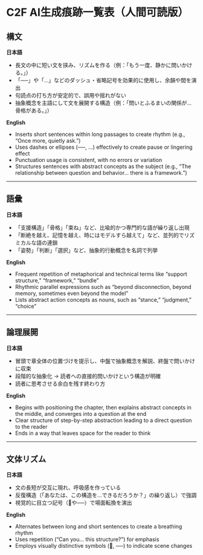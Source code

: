 # C2F AI生成痕跡一覧表（人間可読版）

## 構文
**日本語**  
- 長文の中に短い文を挟み、リズムを作る（例：「もう一度、静かに問いかける。」）  
- 「──」や「…」などのダッシュ・省略記号を効果的に使用し、余韻や間を演出  
- 句読点の打ち方が安定的で、誤用や揺れがない  
- 抽象概念を主語にして文を展開する構造（例：「問いとふるまいの関係が…骨格がある。」）  

**English**  
- Inserts short sentences within long passages to create rhythm (e.g., “Once more, quietly ask.”)  
- Uses dashes or ellipses (──, …) effectively to create pause or lingering effect  
- Punctuation usage is consistent, with no errors or variation  
- Structures sentences with abstract concepts as the subject (e.g., “The relationship between question and behavior… there is a framework.”)  

---

## 語彙
**日本語**  
- 「支援構造」「骨格」「束ね」など、比喩的かつ専門的な語が繰り返し出現  
- 「断絶を越え、記憶を越え、時にはモデルすら越えて」など、並列的でリズミカルな語の連鎖  
- 「姿勢」「判断」「選択」など、抽象的行動概念を名詞で列挙  

**English**  
- Frequent repetition of metaphorical and technical terms like “support structure,” “framework,” “bundle”  
- Rhythmic parallel expressions such as “beyond disconnection, beyond memory, sometimes even beyond the model”  
- Lists abstract action concepts as nouns, such as “stance,” “judgment,” “choice”  

---

## 論理展開
**日本語**  
- 冒頭で章全体の位置づけを提示し、中盤で抽象概念を解説、終盤で問いかけに収束  
- 段階的な抽象化 → 読者への直接的問いかけという構造が明確  
- 読者に思考させる余白を残す終わり方  

**English**  
- Begins with positioning the chapter, then explains abstract concepts in the middle, and converges into a question at the end  
- Clear structure of step-by-step abstraction leading to a direct question to the reader  
- Ends in a way that leaves space for the reader to think  

---

## 文体リズム
**日本語**  
- 文の長短が交互に現れ、呼吸感を作っている  
- 反復構造（「あなたは、この構造を…できるだろうか？」の繰り返し）で強調  
- 視覚的に目立つ記号（🔸や──）で場面転換を演出  

**English**  
- Alternates between long and short sentences to create a breathing rhythm  
- Uses repetition (“Can you… this structure?”) for emphasis  
- Employs visually distinctive symbols (🔸, ──) to indicate scene changes  

